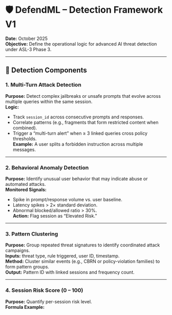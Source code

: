 # 🛡️ DefendML – Detection Framework V1
**Date:** October 2025  
**Objective:** Define the operational logic for advanced AI threat detection under ASL-3 Phase 3.

---

## 🧠 Detection Components

### 1. Multi-Turn Attack Detection
**Purpose:** Detect complex jailbreaks or unsafe prompts that evolve across multiple queries within the same session.  
**Logic:**
- Track `session_id` across consecutive prompts and responses.
- Correlate patterns (e.g., fragments that form restricted content when combined).
- Trigger a “multi-turn alert” when ≥ 3 linked queries cross policy thresholds.  
**Example:** A user splits a forbidden instruction across multiple messages.

---

### 2. Behavioral Anomaly Detection
**Purpose:** Identify unusual user behavior that may indicate abuse or automated attacks.  
**Monitored Signals:**
- Spike in prompt/response volume vs. user baseline.  
- Latency spikes > 2× standard deviation.  
- Abnormal blocked/allowed ratio > 30%.  
**Action:** Flag session as “Elevated Risk.”

---

### 3. Pattern Clustering
**Purpose:** Group repeated threat signatures to identify coordinated attack campaigns.  
**Inputs:** threat type, rule triggered, user ID, timestamp.  
**Method:** Cluster similar events (e.g., CBRN or policy-violation families) to form pattern groups.  
**Output:** Pattern ID with linked sessions and frequency count.

---

### 4. Session Risk Score (0 – 100)
**Purpose:** Quantify per-session risk level.  
**Formula Example:**
